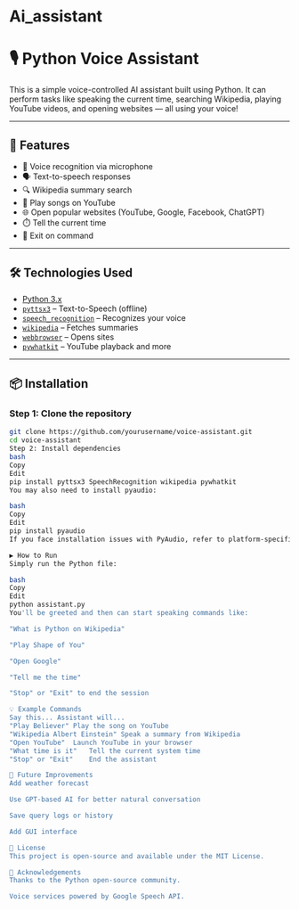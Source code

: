 # Ai_assistant
# 🎙️ Python Voice Assistant

This is a simple voice-controlled AI assistant built using Python. It can perform tasks like speaking the current time, searching Wikipedia, playing YouTube videos, and opening websites — all using your voice!

---

## 🚀 Features

- 🧠 Voice recognition via microphone
- 🗣️ Text-to-speech responses
- 🔍 Wikipedia summary search
- 🎵 Play songs on YouTube
- 🌐 Open popular websites (YouTube, Google, Facebook, ChatGPT)
- ⏱️ Tell the current time
- 🛑 Exit on command

---

## 🛠️ Technologies Used

- [Python 3.x](https://www.python.org/)
- [`pyttsx3`](https://pypi.org/project/pyttsx3/) – Text-to-Speech (offline)
- [`speech_recognition`](https://pypi.org/project/SpeechRecognition/) – Recognizes your voice
- [`wikipedia`](https://pypi.org/project/wikipedia/) – Fetches summaries
- [`webbrowser`](https://docs.python.org/3/library/webbrowser.html) – Opens sites
- [`pywhatkit`](https://pypi.org/project/pywhatkit/) – YouTube playback and more

---

## 📦 Installation

### Step 1: Clone the repository
```bash
git clone https://github.com/yourusername/voice-assistant.git
cd voice-assistant
Step 2: Install dependencies
bash
Copy
Edit
pip install pyttsx3 SpeechRecognition wikipedia pywhatkit
You may also need to install pyaudio:

bash
Copy
Edit
pip install pyaudio
If you face installation issues with PyAudio, refer to platform-specific guides.

▶️ How to Run
Simply run the Python file:

bash
Copy
Edit
python assistant.py
You'll be greeted and then can start speaking commands like:

"What is Python on Wikipedia"

"Play Shape of You"

"Open Google"

"Tell me the time"

"Stop" or "Exit" to end the session

💡 Example Commands
Say this...	Assistant will...
"Play Believer"	Play the song on YouTube
"Wikipedia Albert Einstein"	Speak a summary from Wikipedia
"Open YouTube"	Launch YouTube in your browser
"What time is it"	Tell the current system time
"Stop" or "Exit"	End the assistant

🧠 Future Improvements
Add weather forecast

Use GPT-based AI for better natural conversation

Save query logs or history

Add GUI interface

📄 License
This project is open-source and available under the MIT License.

🙌 Acknowledgements
Thanks to the Python open-source community.

Voice services powered by Google Speech API.
